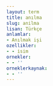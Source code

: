 ```yaml
---
layout: term
title: anılma
slug: anilma
lisan: Türkçe
anlamlar:
- Anılmak işi
ozellikler:
- - isim
ornekler:
- - ''
orneklerkaynak:
- - ''
---
```


